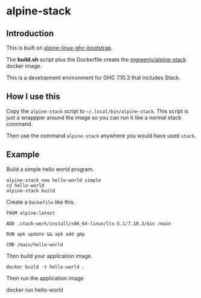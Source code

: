 # alpine-stack


## Introduction

This is built on [alpine-linux-ghc-bootstrap](https://github.com/mitchty/alpine-linux-ghc-bootstrap).

The **build.sh** script plus the Dockerfile create the [mgreenly/alpine-stack](https://hub.docker.com/r/mgreenly/alpine-stack/) docker image.

This is a development environment for GHC 7.10.3 that includes Stack.


## How I use this

Copy the `alpine-stack` script to `~/.local/bin/alpine-stack`.  This script is just a wrappper around
the image so you can run it like a normal stack command.

Then use the command `alpine-stack` anywhere you would have used `stack`.

## Example

Build a simple hello world program.

```
alpine-stack new hello-world simple
cd hello-world
alpine-stack build
```

Create a `Dockefile` like this.

```
FROM alpine:latest

ADD .stack-work/install/x86_64-linux/lts-5.1/7.10.3/bin /main

RUN apk update && apk add gmp

CMD /main/hello-world
```

Then build your application image.

```
docker build -t hello-world .
```

Then run the application image

docker run hello-world
